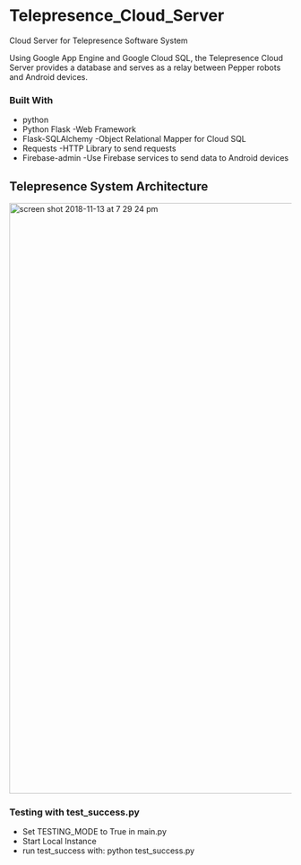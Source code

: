 # Telepresence_Cloud_Server
Cloud Server for Telepresence Software System

Using Google App Engine and Google Cloud SQL, the Telepresence Cloud Server provides a database and serves as a relay between Pepper robots and Android devices.

### Built With
* python
* Python Flask      -Web Framework
* Flask-SQLAlchemy  -Object Relational Mapper for Cloud SQL
* Requests          -HTTP Library to send requests
* Firebase-admin    -Use Firebase services to send data to Android devices

## Telepresence System Architecture
<img width="1052" alt="screen shot 2018-11-13 at 7 29 24 pm" src="https://user-images.githubusercontent.com/34588197/48458275-7fbe3b80-e77a-11e8-9f69-00dcce7f954d.png"/></br>

### Testing with test_success.py
* Set TESTING_MODE to True in main.py
* Start Local Instance
* run test_success with: python test_success.py
